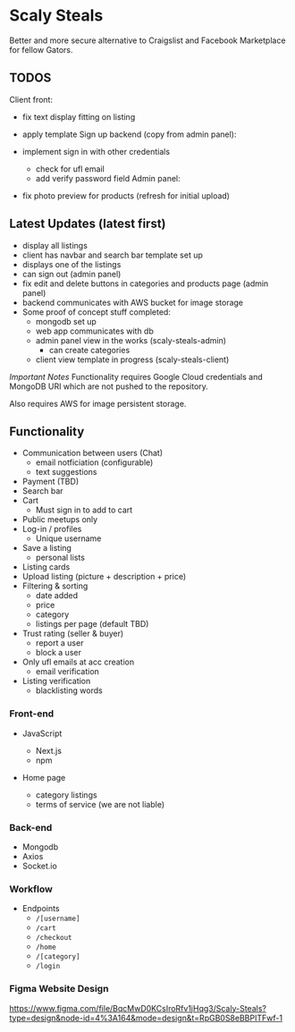 # Scaly Steals
Better and more secure alternative to Craigslist and Facebook Marketplace for fellow Gators.

## TODOS
Client front:
- fix text display fitting on listing

- apply template
Sign up backend (copy from admin panel):
- implement sign in with other credentials
  - check for ufl email
  - add verify password field
Admin panel:
- fix photo preview for products (refresh for initial upload)

## Latest Updates (latest first)
- display all listings
- client has navbar and search bar template set up
- displays one of the listings
- can sign out (admin panel)
- fix edit and delete buttons in categories and products page (admin panel)
- backend communicates with AWS bucket for image storage
- Some proof of concept stuff completed:
  - mongodb set up
  - web app communicates with db
  - admin panel view in the works (scaly-steals-admin)
    - can create categories
  - client view template in progress (scaly-steals-client)

*Important Notes*
Functionality requires Google Cloud credentials and MongoDB URI which are not pushed to the repository.

Also requires AWS for image persistent storage.

## Functionality
- Communication between users (Chat)
  - email notficiation (configurable)
  - text suggestions
- Payment (TBD)
- Search bar
- Cart
  - Must sign in to add to cart
- Public meetups only
- Log-in / profiles
  - Unique username
- Save a listing
  - personal lists
- Listing cards
- Upload listing (picture + description + price)
- Filtering & sorting
  - date added
  - price
  - category
  - listings per page (default TBD)
- Trust rating (seller & buyer)
  - report a user
  - block a user
- Only ufl emails at acc creation
  - email verification
- Listing verification
  - blacklisting words

### Front-end
- JavaScript
  - Next.js
  - npm
 
- Home page
  - category listings
  - terms of service (we are not liable)

### Back-end
- Mongodb
- Axios
- Socket.io

### Workflow
- Endpoints
  - `/[username]`
  - `/cart`
  - `/checkout`
  - `/home`
  - `/[category]`
  - `/login`

### Figma Website Design
https://www.figma.com/file/BqcMwD0KCsIroRfv1jHqg3/Scaly-Steals?type=design&node-id=4%3A164&mode=design&t=RpGB0S8eBBPITFwf-1

